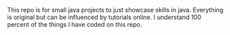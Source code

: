 This repo is for small java projects to just showcase skills in java. Everything is original but can be influenced by tutorials online. I understand 100 percent of the things I have coded on this repo.
